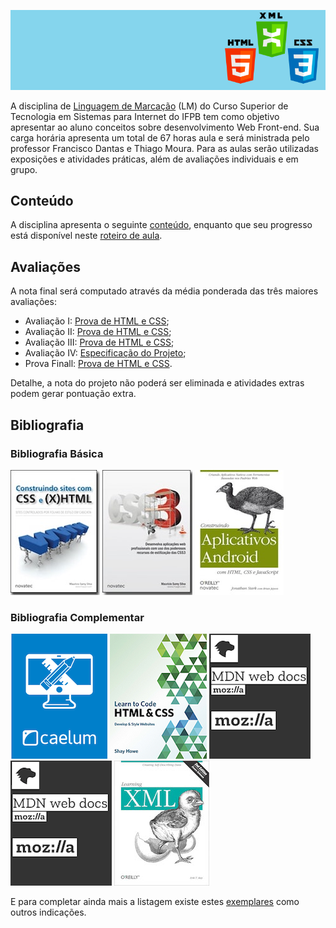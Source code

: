 ![Banner da disciplina](assets/lm.png)

A disciplina de [Linguagem de Marcação](docs/plano-de-ensino.pdf) (LM) do Curso Superior de Tecnologia em Sistemas para Internet do IFPB tem como objetivo apresentar ao aluno conceitos sobre desenvolvimento Web Front-end. Sua carga horária apresenta um total de 67 horas aula e será ministrada pelo professor Francisco Dantas e Thiago Moura. Para as aulas serão utilizadas exposições e atividades práticas, além de avaliações individuais e em grupo.

## Conteúdo

A disciplina apresenta o seguinte [conteúdo](docs/CONTENT.md), enquanto que seu progresso está disponível neste [roteiro de aula](docs/OUTLINE.md).

## Avaliações

A nota final será computado através da média ponderada das três maiores avaliações:

* Avaliação I: [Prova de HTML e CSS](exams/prova-html-css-1.md);
* Avaliação II: [Prova de HTML e CSS](exams/prova-html-css-2.md);
* Avaliação III: [Prova de HTML e CSS](exams/prova-html-css-3.md);
* Avaliação IV: [Especificação do Projeto](exams/projeto.md);
* Prova Finall: [Prova de HTML e CSS](exams/prova-final.md).

Detalhe, a nota do projeto não poderá ser eliminada e atividades extras podem gerar pontuação extra.

## Bibliografia

### Bibliografia Básica

[![CSS e HTML](assets/books/css-e-html.jpeg)](https://novatec.com.br/livros/csshtml/)  [![CSS3](assets/books/css3.jpeg)](https://novatec.com.br/livros/css3/) [![android com html css](assets/books/android-com-html-css.jpg)](https://novatec.com.br/livros/aplicativos-android-com-html-css/)

### Bibliografia Complementar

[![Apostila Caelum](assets/books/caelum.png)](https://www.caelum.com.br/apostila-html-css-javascript/) [![Learn code HTML CSS](assets/books/learn-code-html-css.png)](https://learn.shayhowe.com/advanced-html-css/) [![HTML Reference](assets/books/mdn.png)](https://developer.mozilla.org/en-US/docs/Web/HTML/Reference) [![CSS Reference](assets/books/mdn.png)](https://developer.mozilla.org/en-US/docs/Web/CSS/Reference) [![Aprendendo XML](assets/books/xml.jpg)](http://shop.oreilly.com/product/9780596004200.do)

E para completar ainda mais a listagem existe estes [exemplares](https://github.com/vhf/free-programming-books/blob/master/free-programming-books.md) como outros indicações.
